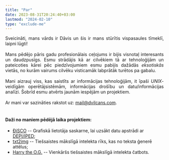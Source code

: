 ```yaml
---
title: "Par"
date: 2023-08-31T20:24:40+03:00
lastmod: "2024-02-10"
type: "exclude-me"
---
```

<div style="text-align: justify;">
Sveicināti, mans vārds ir Dāvis un šis ir mans stūrītis vispasaules tīmeklī, laipni lūgti!
<br>
<br>
Mans pēdējo pāris gadu profesionālais ceļojums ir bijis visnotaļ interesants un daudzpusīgs. Esmu strādājis kā ar cilvēkiem tā ar tehnoloģijām un pateicoties kārei pēc piedzīvojumiem esmu pabijis dažādās <i>eksotiskās</i> vietās, no kurām vairums cilvēku visticamāk labprātāk turētos pa gabalu.
<br>
<br>
Mani aizrauj viss, kas saistīts ar informācijas tehnoloģijām, it īpaši <i>UNIX</i>-veidīgām operētājsistēmām, informācijas drošību un datu/informācijas analīzi.  Šobrīd esmu atvērts jaunām iespējām un projektiem.
<br>
<br>
Ar mani var sazināties rakstot uz: <a href=mailto:mail@dvilcans.com>mail@dvilcans.com</a>.
<br>
<br>

</div>

#### Daži no maniem pēdējā laika projektiem:

* [ÐiSCO](https://disco.dvilcans.com) -- Grafiskā lietotāja saskarne, lai uzsākt datu apstrādi ar [DEPI/IPED](https://dvilcans.com/depi/);   
* [txt2img](https://txt2img.dvilcans.com) -- Tiešsaistes mākslīgā intelekta rīks, kas no teksta ģenerē attēlus;  
* [Harry the O.G.](https://chat.dvilcans.com) -- Vienkāršs tiešsaistes mākslīgā intelekta čatbots.




<script>

// oneko.js: https://github.com/adryd325/oneko.js

(function oneko() {
  const nekoEl = document.createElement("div");
  // Hardcoded for privacy reasons.
  const nekoSites = [
    "dvilcans.com",
    "localhost",
  ];
  let nekoPosX = 32;
  let nekoPosY = 32;
  let mousePosX = 0;
  let mousePosY = 0;

  try {
    const searchParams = location.search
      .replace("?", "")
      .split("&")
      .map((keyvaluepair) => keyvaluepair.split("="));
    // This is so much repeated code, I don't like it
    tmp = searchParams.find((a) => a[0] == "catx");
    if (tmp && tmp[1]) nekoPosX = parseInt(tmp[1]);
    tmp = searchParams.find((a) => a[0] == "caty");
    if (tmp && tmp[1]) nekoPosY = parseInt(tmp[1]);
    tmp = searchParams.find((a) => a[0] == "catdx");
    if (tmp && tmp[1]) mousePosX = parseInt(tmp[1]);
    tmp = searchParams.find((a) => a[0] == "catdy");
    if (tmp && tmp[1]) mousePosY = parseInt(tmp[1]);
  } catch (e) {
    console.error("oneko.js: failed to parse query params.");
    console.error(e);
  }

  let frameCount = 0;
  let idleTime = 0;
  let idleAnimation = null;
  let idleAnimationFrame = 0;
  const nekoSpeed = 10;
  const spriteSets = {
    idle: [[-3, -3]],
    alert: [[-7, -3]],
    scratchSelf: [
      [-5, 0],
      [-6, 0],
      [-7, 0],
    ],
    scratchWallN: [
      [0, 0],
      [0, -1],
    ],
    scratchWallS: [
      [-7, -1],
      [-6, -2],
    ],
    scratchWallE: [
      [-2, -2],
      [-2, -3],
    ],
    scratchWallW: [
      [-4, 0],
      [-4, -1],
    ],
    tired: [[-3, -2]],
    sleeping: [
      [-2, 0],
      [-2, -1],
    ],
    N: [
      [-1, -2],
      [-1, -3],
    ],
    NE: [
      [0, -2],
      [0, -3],
    ],
    E: [
      [-3, 0],
      [-3, -1],
    ],
    SE: [
      [-5, -1],
      [-5, -2],
    ],
    S: [
      [-6, -3],
      [-7, -2],
    ],
    SW: [
      [-5, -3],
      [-6, -1],
    ],
    W: [
      [-4, -2],
      [-4, -3],
    ],
    NW: [
      [-1, 0],
      [-1, -1],
    ],
  };

  function create() {
    nekoEl.id = "oneko";
    nekoEl.style.width = "32px";
    nekoEl.style.height = "32px";
    nekoEl.style.position = "fixed";
    nekoEl.style.pointerEvents = "none";
    nekoEl.style.backgroundColor = "rgba(255, 255, 255, 0)"; // 0.5 represents 50% opacity 0 full opacity
    nekoEl.style.backgroundImage = "url('./oneko.gif')";
    nekoEl.style.imageRendering = "pixelated";
    nekoEl.style.left = `${nekoPosX - 16}px`;
    nekoEl.style.top = `${nekoPosY - 16}px`;
    nekoEl.style.backgroundPosition = `${-3 * 32}px ${-3 * 32}px`;

    document.body.appendChild(nekoEl);

    document.onmousemove = (event) => {
      mousePosX = event.clientX;
      mousePosY = event.clientY;
    };

    window.onekoInterval = setInterval(frame, 100);
  }

  function onClick(event) {
    let target;
    if (event.target.tagName === "A" && event.target.getAttribute("href")) {
      target = event.target;
    } else if (
      event.target.tagName == "IMG" &&
      event.target.parentElement.tagName === "A" &&
      event.target.parentElement.getAttribute("href")
    ) {
      target = event.target.parentElement;
    } else {
      return;
    }
    let newLocation;
    try {
      newLocation = new URL(target.href);
    } catch (e) {
      console.error(e);
      return;
    }
    if (!nekoSites.includes(newLocation.host) || newLocation.pathname != "/")
      return;
    newLocation.searchParams.append("catx", Math.floor(nekoPosX));
    newLocation.searchParams.append("caty", Math.floor(nekoPosY));
    newLocation.searchParams.append("catdx", Math.floor(mousePosX));
    newLocation.searchParams.append("catdy", Math.floor(mousePosY));
    event.preventDefault();
    window.location.href = newLocation.toString();
  }

  function setSprite(name, frame) {
    const sprite = spriteSets[name][frame % spriteSets[name].length];
    nekoEl.style.backgroundPosition = `${sprite[0] * 32}px ${sprite[1] * 32}px`;
  }

  function resetIdleAnimation() {
    idleAnimation = null;
    idleAnimationFrame = 0;
  }

  function idle() {
    idleTime += 1;

    // every ~ 20 seconds
    if (idleTime > 10 && Math.floor(Math.random() * 200) == 0 && idleAnimation == null) {
      let avalibleIdleAnimations = ["sleeping", "scratchSelf"];
      if (nekoPosX < 32) {
        avalibleIdleAnimations.push("scratchWallW");
      }
      if (nekoPosY < 32) {
        avalibleIdleAnimations.push("scratchWallN");
      }
      if (nekoPosX > window.innerWidth - 32) {
        avalibleIdleAnimations.push("scratchWallE");
      }
      if (nekoPosY > window.innerHeight - 32) {
        avalibleIdleAnimations.push("scratchWallS");
      }
      idleAnimation =
        avalibleIdleAnimations[
          Math.floor(Math.random() * avalibleIdleAnimations.length)
        ];
    }

    switch (idleAnimation) {
      case "sleeping":
        if (idleAnimationFrame < 8) {
          setSprite("tired", 0);
          break;
        }
        setSprite("sleeping", Math.floor(idleAnimationFrame / 4));
        if (idleAnimationFrame > 192) {
          resetIdleAnimation();
        }
        break;
      case "scratchWallN":
      case "scratchWallS":
      case "scratchWallE":
      case "scratchWallW":
      case "scratchSelf":
        setSprite(idleAnimation, idleAnimationFrame);
        if (idleAnimationFrame > 9) {
          resetIdleAnimation();
        }
        break;

      default:
        setSprite("idle", 0);
        return;
    }
    idleAnimationFrame += 1;
  }

  function frame() {
    frameCount += 1;
    const diffX = nekoPosX - mousePosX;
    const diffY = nekoPosY - mousePosY;
    const distance = Math.sqrt(diffX ** 2 + diffY ** 2);

    if (distance < nekoSpeed || distance < 48) {
      idle();
      return;
    }

    idleAnimation = null;
    idleAnimationFrame = 0;

    if (idleTime > 1) {
      setSprite("alert", 0);
      // count down after being alerted before moving
      idleTime = Math.min(idleTime, 7);
      idleTime -= 1;
      return;
    }

    direction = diffY / distance > 0.5 ? "N" : "";
    direction += diffY / distance < -0.5 ? "S" : "";
    direction += diffX / distance > 0.5 ? "W" : "";
    direction += diffX / distance < -0.5 ? "E" : "";
    setSprite(direction, frameCount);

    nekoPosX -= (diffX / distance) * nekoSpeed;
    nekoPosY -= (diffY / distance) * nekoSpeed;

    nekoPosX = Math.min(Math.max(16, nekoPosX), window.innerWidth - 16);
    nekoPosY = Math.min(Math.max(16, nekoPosY), window.innerHeight - 16);

    nekoEl.style.left = `${nekoPosX - 16}px`;
    nekoEl.style.top = `${nekoPosY - 16}px`;
  }

  create();
  document.addEventListener("click", onClick);
})();


</script>
